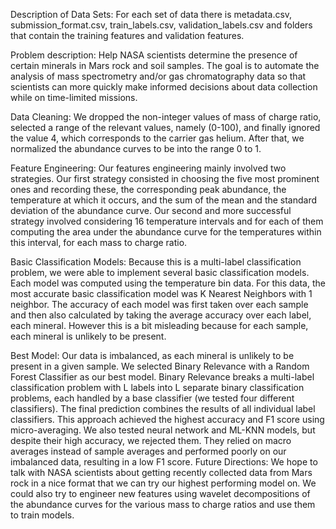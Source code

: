 Description of Data Sets: For each set of data there is metadata.csv, submission_format.csv, train_labels.csv, validation_labels.csv and folders that contain the training features and validation features. 

Problem description: Help NASA scientists determine the presence of certain minerals in Mars rock and soil samples. The goal is to automate the analysis of mass spectrometry and/or gas chromatography data so that scientists can more quickly make informed decisions about data collection while on time-limited missions.

Data Cleaning: We dropped the non-integer values of mass of charge ratio, selected a range of the relevant values, namely (0-100), and finally ignored the value 4, which corresponds to the carrier gas helium. After that, we normalized the abundance curves to be into the range 0 to 1.

Feature Engineering: Our features engineering mainly involved two strategies. Our first strategy consisted in choosing the five most prominent ones and recording these, the corresponding peak abundance, the temperature at which it occurs, and the sum of the mean and the standard deviation of the abundance curve.
Our second and more successful strategy involved considering 16 temperature intervals and for each of them computing the area under the abundance curve for the temperatures within this interval, for each mass to charge ratio. 

Basic Classification Models: Because this is a multi-label classification problem, we were able to implement several basic classification models. Each model was computed using the temperature bin data. For this data, the most accurate basic classification model was K Nearest Neighbors with 1 neighbor. The accuracy of each model was first taken over each sample and then also calculated by taking the average accuracy over each label, each mineral. However this is a bit misleading because for each sample, each mineral is unlikely to be present.

Best Model: Our data is imbalanced, as each mineral is unlikely to be present in a given sample. We selected Binary Relevance with a Random Forest Classifier as our best model. Binary Relevance breaks a multi-label classification problem with L labels into L separate binary classification problems, each handled by a base classifier (we tested four different classifiers). The final prediction combines the results of all individual label classifiers. This approach achieved the highest accuracy and F1 score using micro-averaging. 
We also tested neural network and ML-KNN models, but despite their high accuracy, we rejected them. They relied on macro averages instead of sample averages and performed poorly on our imbalanced data, resulting in a low F1 score.
Future Directions: We hope to talk with NASA scientists about getting recently collected data from Mars rock in a nice format that we can try our highest performing model on. We could also try to engineer new features using wavelet decompositions of the abundance curves for the various mass to charge ratios and use them to train models.
